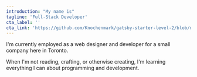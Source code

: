```yaml
---
introduction: "My name is"
tagline: 'Full-Stack Developer'
cta_label: ''
cta_link: 'https://github.com/Knochenmark/gatsby-starter-level-2/blob/master/README.md'
---
```


I'm currently employed as a web designer and developer for a small company here in Toronto.

When I'm not reading, crafting, or otherwise creating, I'm learning everything I can about programming and development.
